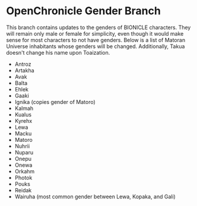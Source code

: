 # OpenChronicle Gender Branch
This branch contains updates to the genders of BIONICLE characters. They will remain only male or female for simplicity, even though it would make sense for most characters to not have genders. Below is a list of Matoran Universe inhabitants whose genders will be changed. Additionally, Takua doesn't change his name upon Toaization.

 - Antroz
 - Artakha
 - Avak
 - Balta
 - Ehlek
 - Gaaki
 - Ignika (copies gender of Matoro)
 - Kalmah
 - Kualus
 - Kyrehx
 - Lewa
 - Macku
 - Matoro
 - Nuhrii
 - Nuparu
 - Onepu
 - Onewa
 - Orkahm
 - Photok
 - Pouks
 - Reidak
 - Wairuha (most common gender between Lewa, Kopaka, and Gali)

